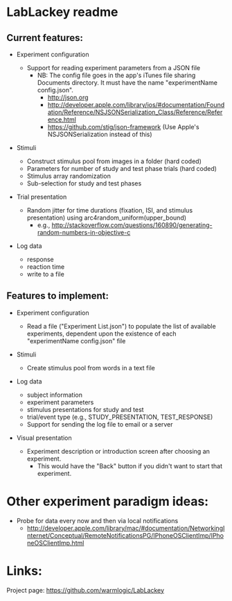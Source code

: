 LabLackey readme
====

Current features:
----

- Experiment configuration
  - Support for reading experiment parameters from a JSON file
    - NB: The config file goes in the app's iTunes file sharing Documents directory. It must have the name "experimentName config.json".
      - http://json.org
      - http://developer.apple.com/library/ios/#documentation/Foundation/Reference/NSJSONSerialization_Class/Reference/Reference.html
      - https://github.com/stig/json-framework (Use Apple's NSJSONSerialization instead of this)

- Stimuli
  - Construct stimulus pool from images in a folder (hard coded)
  - Parameters for number of study and test phase trials (hard coded)
  - Stimulus array randomization
  - Sub-selection for study and test phases

- Trial presentation
  - Random jitter for time durations (fixation, ISI, and stimulus presentation) using arc4random_uniform(upper_bound)
    - e.g., http://stackoverflow.com/questions/160890/generating-random-numbers-in-objective-c

- Log data
  - response
  - reaction time
  - write to a file


Features to implement:
----

- Experiment configuration
  - Read a file ("Experiment List.json") to populate the list of available experiments, dependent upon the existence of each "experimentName config.json" file

- Stimuli
  - Create stimulus pool from words in a text file

- Log data
  - subject information
  - experiment parameters
  - stimulus presentations for study and test
  - trial/event type (e.g., STUDY_PRESENTATION, TEST_RESPONSE)
  - Support for sending the log file to email or a server

- Visual presentation
  - Experiment description or introduction screen after choosing an experiment.
    - This would have the "Back" button if you didn't want to start that experiment.


Other experiment paradigm ideas:
====

- Probe for data every now and then via local notifications
  - http://developer.apple.com/library/mac/#documentation/NetworkingInternet/Conceptual/RemoteNotificationsPG/IPhoneOSClientImp/IPhoneOSClientImp.html


Links:
====

Project page: https://github.com/warmlogic/LabLackey
